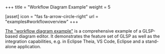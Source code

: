 +++
title = "Workflow Diagram Example"
weight = 5

[asset]
  icon = "fas fa-arrow-circle-right"
  url = "examples#workflowoverview"
+++

[The "workflow diagram example"](#workflowoverview) is a comprehensive example of a GLSP-based diagram editor. It demonstrates the feature set of GLSP as well as the integration capabilities, e.g. in Eclipse Theia, VS Code, Eclipse and a stand-alone application.
